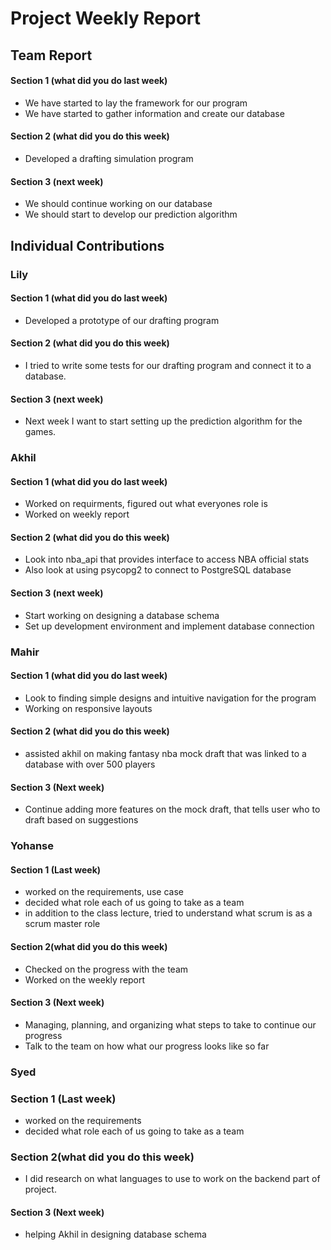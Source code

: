 # Project Weekly Report
## Team Report
#### Section 1 (what did you do last week)
* We have started to lay the framework for our program
* We have started to gather information and create our database
#### Section 2 (what did you do this week)
* Developed a drafting simulation program
#### Section 3 (next week)
* We should continue working on our database
* We should start to develop our prediction algorithm
## Individual Contributions
### Lily
#### Section 1 (what did you do last week)
* Developed a prototype of our drafting program
#### Section 2 (what did you do this week)
* I tried to write some tests for our drafting program and connect it to a database.
#### Section 3 (next week)
* Next week I want to start setting up the prediction algorithm for the games.
### Akhil
#### Section 1 (what did you do last week)
* Worked on requirments, figured out what everyones role is
* Worked on weekly report
#### Section 2 (what did you do this week)
* Look into nba_api that provides interface to access NBA official stats
* Also look at using psycopg2 to connect to PostgreSQL database 
#### Section 3 (next week)
* Start working on designing a database schema
* Set up development environment and implement database connection
### Mahir
#### Section 1 (what did you do last week) 
* Look to finding simple designs and intuitive navigation for the program
* Working on responsive layouts
#### Section 2 (what did you do this week) 
* assisted akhil on making fantasy nba mock draft that was linked to a database with over 500 players
#### Section 3 (Next week)
* Continue adding more features on the mock draft, that tells user who to draft based on suggestions 
### Yohanse
#### Section 1 (Last week)
* worked on the requirements, use case
* decided what role each of us going to take as a team
* in addition to the class lecture, tried to understand what scrum is as a scrum master role
#### Section 2(what did you do this week)
* Checked on the progress with the team
* Worked on the weekly report
#### Section 3 (Next week)
* Managing, planning, and organizing what steps to take to continue our progress
* Talk to the team on how what our progress looks like so far
### Syed 
### Section 1 (Last week)
* worked on the requirements
* decided what role each of us going to take as a team
### Section 2(what did you do this week)
* I did research on what languages to use to work on the backend part of project.
#### Section 3 (Next week)
* helping Akhil in designing database schema 
